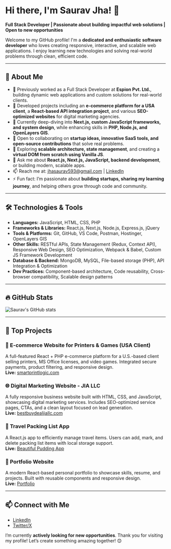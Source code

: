 # Hi there, I'm Saurav Jha! 👋  
**Full Stack Developer | Passionate about building impactful web solutions | Open to new opportunities**

Welcome to my GitHub profile! I'm a **dedicated and enthusiastic software developer** who loves creating responsive, interactive, and scalable web applications. I enjoy learning new technologies and solving real-world problems through clean, efficient code.

---

## 🌟 About Me  

- 🔭 Previously worked as a Full Stack Developer at **Espion Pvt. Ltd.**, building dynamic web applications and custom solutions for real-world clients.  
- 🚀 Developed projects including an **e-commerce platform for a USA client**, a **React-based API integration project**, and various **SEO-optimized websites** for digital marketing agencies.  
- 🌱 Currently deep-diving into **Next.js, custom JavaScript frameworks, and system design**, while enhancing skills in **PHP, Node.js, and OpenLayers GIS**.  
- 👯 Open to collaborating on **startup ideas, innovative SaaS tools, and open-source contributions** that solve real problems.  
- 🤔 Exploring **scalable architecture, state management**, and creating a **virtual DOM from scratch using Vanilla JS**.  
- 💬 Ask me about **React.js, Next.js, JavaScript, backend development**, or building modern, scalable apps.  
- 📫 Reach me at: [jhasaurav593@gmail.com](mailto:jhasaurav593@gmail.com) | [LinkedIn](https://www.linkedin.com/in/jha-saurav97/)  
- ⚡ Fun fact: I’m passionate about **building startups, sharing my learning journey**, and helping others grow through code and community.

---

## 🛠️ Technologies & Tools  

- **Languages:** JavaScript, HTML, CSS, PHP  
- **Frameworks & Libraries:** React.js, Next.js, Node.js, Express.js, jQuery  
- **Tools & Platforms:** Git, GitHub, VS Code, Postman, Hostinger, OpenLayers GIS  
- **Other Skills:** RESTful APIs, State Management (Redux, Context API), Responsive Web Design, SEO Optimization, Webpack & Babel, Custom JS Framework Development  
- **Database & Backend:** MongoDB, MySQL, File-based storage (PHP), API Integration & Optimization  
- **Dev Practices:** Component-based architecture, Code reusability, Cross-browser compatibility, Scalable design patterns  

---

## 🔥 GitHub Stats  

![Saurav's GitHub stats](https://github-readme-stats.vercel.app/api?username=jhasaurav97&show_icons=true&theme=radical)

---

## 🚀 Top Projects  

### 🛒 E-commerce Website for Printers & Games (USA Client)  
A full-featured React + PHP e-commerce platform for a U.S.-based client selling printers, MS Office licenses, and video games. Integrated secure payments, product filtering, and responsive design.  
**Live:** [smartprintlogic.com](https://smartprintlogic.com/)  

### 🌐 Digital Marketing Website - JIA LLC  
A fully responsive business website built with HTML, CSS, and JavaScript, showcasing digital marketing services. Includes SEO-optimized service pages, CTAs, and a clean layout focused on lead generation.  
**Live:** [bestbuydealjiallc.com](https://bestbuydealjiallc.com/)  

### 🧳 Travel Packing List App  
A React.js app to efficiently manage travel items. Users can add, mark, and delete packing list items with local storage support.  
**Live:** [Beautiful Pudding App](https://beautiful-pudding-2b0bf1.netlify.app/)  

### 🌟 Portfolio Website  
A modern React-based personal portfolio to showcase skills, resume, and projects. Built with reusable components and responsive design.  
**Live:** [Portfolio](https://reliable-sawine-921a97.netlify.app/)  

---

## 📫 Connect with Me  

- [LinkedIn](https://www.linkedin.com/in/jha-saurav97/)  
- [Twitter/X](https://x.com/Sauravjha97)  

I’m currently **actively looking for new opportunities**. Thank you for visiting my profile! Let’s create something amazing together! 😊
